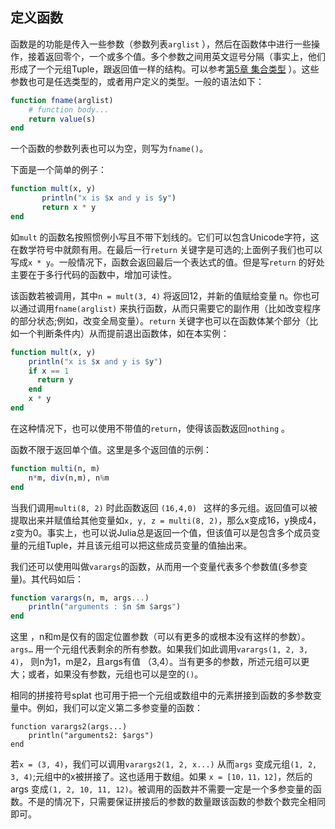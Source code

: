 
## 定义函数

函数是的功能是传入一些参数（参数列表`arglist` ），然后在函数体中进行一些操作，接着返回零个，一个或多个值。多个参数之间用英文逗号分隔（事实上，他们形成了一个元组Tuple，跟返回值一样的结构。可以参考[第5章 集合类型](../ch5/) ）。这些参数也可是任选类型的，或者用户定义的类型。一般的语法如下：

```julia
function fname(arglist)
    # function body...
    return value(s)
end
```

一个函数的参数列表也可以为空，则写为`fname()`。

下面是一个简单的例子：

```julia
function mult(x, y)
       println("x is $x and y is $y")
       return x * y
end
```

如`mult` 的函数名按照惯例小写且不带下划线的。它们可以包含Unicode字符，这在数学符号中就颇有用。在最后一行`return` 关键字是可选的;上面例子我们也可以写成`x * y`。一般情况下，函数会返回最后一个表达式的值。但是写`return` 的好处主要在于多行代码的函数中，增加可读性。

该函数若被调用，其中`n = mult(3, 4)` 将返回12，并新的值赋给变量 n。你也可以通过调用`fname(arglist)` 来执行函数，从而只需要它的副作用（比如改变程序的部分状态;例如，改变全局变量）。`return` 关键字也可以在函数体某个部分（比如一个判断条件内）从而提前退出函数体，如在本实例：

```julia
function mult(x, y)
    println("x is $x and y is $y")
    if x == 1 
      return y 
    end
    x * y
end
``` 

在这种情况下，也可以使用不带值的`return`，使得该函数返回`nothing` 。

函数不限于返回单个值。这里是多个返回值的示例：

```julia
function multi(n, m)
    n*m, div(n,m), n%m
end
``` 

当我们调用`multi(8, 2)` 时此函数返回 `(16,4,0) ` 这样的多元组。返回值可以被提取出来并赋值给其他变量如`x, y, z = multi(8, 2)`，那么x变成16，y换成4，z变为0。事实上，也可以说Julia总是返回一个值，但该值可以是包含多个成员变量的元组Tuple，并且该元组可以把这些成员变量的值抽出来。

我们还可以使用叫做`varargs`的函数，从而用一个变量代表多个参数值(多参变量)。其代码如后：

```julia
function varargs(n, m, args...)
    println("arguments : $n $m $args")
end
```  

这里 ，n和m是仅有的固定位置参数（可以有更多的或根本没有这样的参数）。`args…` 用一个元组代表剩余的所有参数。如果我们如此调用`varargs(1, 2, 3, 4)`， 则n为1，m是2，且args有值 （3,4）。当有更多的参数，所述元组可以更大；或者，如果没有参数，元组也可以是空的`()`。

相同的拼接符号splat 也可用于把一个元组或数组中的元素拼接到函数的多参数变量中。例如，我们可以定义第二多参变量的函数：

```
function varargs2(args...)
    println("arguments2: $args")
end
``` 

若`x = (3, 4)`，我们可以调用`varargs2(1, 2, x...)` 从而`args` 变成元组`(1, 2, 3, 4)`;元组中的x被拼接了。这也适用于数组。如果 `x = [10，11，12]`，然后的args 变成`(1, 2, 10, 11, 12)`。被调用的函数并不需要一定是一个多参变量的函数。不是的情况下，只需要保证拼接后的参数的数量跟该函数的参数个数完全相同即可。




